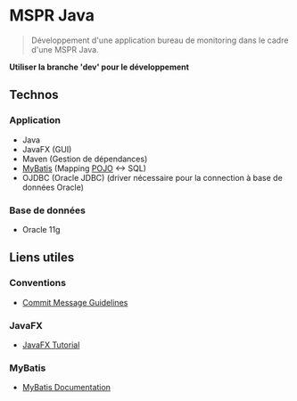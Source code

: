 # MSPR Java
> Développement d'une application bureau de monitoring dans le cadre d'une MSPR Java.

**Utiliser la branche 'dev' pour le développement**

## Technos
### Application
- Java
- JavaFX (GUI)
- Maven (Gestion de dépendances)
- [MyBatis](https://mybatis.org/mybatis-3/) (Mapping [POJO](https://fr.wikipedia.org/wiki/Plain_old_Java_object) <-> SQL)
- OJDBC (Oracle JDBC) (driver nécessaire pour la connection à base de données Oracle)
### Base de données
- Oracle 11g

## Liens utiles
### Conventions
- [Commit Message Guidelines](https://gist.github.com/robertpainsi/b632364184e70900af4ab688decf6f53)
### JavaFX
- [JavaFX Tutorial](http://tutorials.jenkov.com/javafx/index.html)
### MyBatis
- [MyBatis Documentation](https://mybatis.org/mybatis-3/index.html)
